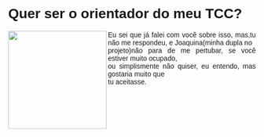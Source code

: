 <!DOCTYPE html>
<html>
  <head>
  </head>
    <body>
      <style>
        body{
        background-color(grey);
        }
         #titulo{
        font-family:arial;
        background-color(grey);
        }
        #paragrafo{
        font-family:arial;
       }
      </style>
      <h1 id="titulo">Quer ser o orientador do meu TCC? </h1>
      <img src="https://media1.tenor.com/images/9187a7bea0600ed2ae6a9cddfa4e906f/tenor.gif?itemid=5751222" width="200px" height="200px" align="left"/>
      <p id="paragrafo" align="justify">Eu sei que já falei com você sobre isso, mas,tu 
                        não me respondeu, e Joaquina(minha dupla no<br>
                        projeto)não para de me pertubar, se você estiver muito ocupado,<br>
                        ou simplismente não quiser, eu entendo, mas gostaria muito que<br>
                        tu aceitasse.</p> 
    </body>
<html>  
